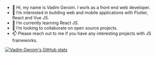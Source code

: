 - 👋 Hi, my name is Vadim Geroim. I work as a front end web developer.
- 👀 I’m interested in building web and mobile applications with Flutter, React and Vue JS. 
- 🌱 I’m currently learning React JS.
- 💞️ I’m looking to collaborate on open source projects.
- 📫 Please reach out to me if you have any interesting projects with JS frameworks.

[![Vadim Geroim's GitHub stats](https://github-readme-stats.vercel.app/api?username=vadim-geroim&theme=dark&show_icons=true&count_private=true&hide_title=true)](https://github.com/vadim-geroim/vadim-geroim)
<!---
vadim-geroim/vadim-geroim is a ✨ special ✨ repository because its `README.md` (this file) appears on your GitHub profile.
You can click the Preview link to take a look at your changes.
--->
